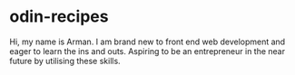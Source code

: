 # odin-recipes
Hi, my name is Arman. I am brand new to front end web development and eager to learn the ins and outs. Aspiring to be an entrepreneur in the near future by utilising these skills.